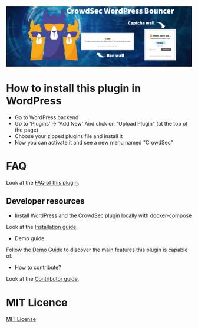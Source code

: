 ![CrowdSec WordPress Bouncer](assets/banner-1544x500.png "CrowdSec WordPress Bouncer")

# How to install this plugin in WordPress


- Go to WordPress backend
- Go to 'Plugins' -> 'Add New' And click on "Upload Plugin" (at the top of the page)
- Choose your zipped plugins file and install it
- Now you can activate it and see a new menu named "CrowdSec"

# FAQ

Look at the [FAQ of this plugin](docs/faq.md).

## Developer resources

- Install WordPress and the CrowdSec plugin locally with docker-compose

Look at the [Installation guide](docs/install-with-docker-compose.md).
-  Demo guide

Follow the [Demo Guide](docs/full-guide.md) to discover the main features this plugin is capable of.

-  How to contribute?

Look at the [Contributor guide](docs/contribute.md).

# MIT Licence

[MIT License](https://github.com/crowdsecurity/php-cs-bouncer/blob/main/LICENSE)
